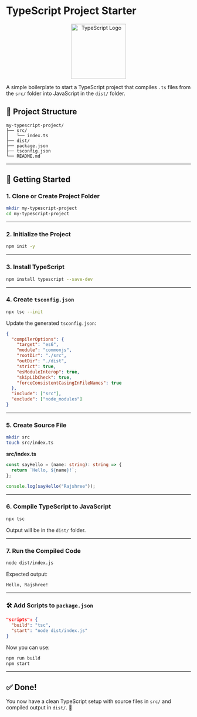 # TypeScript Project Starter
<div align="center">
  <img src="https://cdn.worldvectorlogo.com/logos/typescript.svg" alt="TypeScript Logo" width="150"/>
</div>


A simple boilerplate to start a TypeScript project that compiles `.ts` files from the `src/` folder into JavaScript in the `dist/` folder.

## 📁 Project Structure

```
my-typescript-project/
├── src/
│   └── index.ts
├── dist/
├── package.json
├── tsconfig.json
└── README.md
```

---

## 🚀 Getting Started

### 1. Clone or Create Project Folder

```bash
mkdir my-typescript-project
cd my-typescript-project
```

---

### 2. Initialize the Project

```bash
npm init -y
```

---

### 3. Install TypeScript

```bash
npm install typescript --save-dev
```

---

### 4. Create `tsconfig.json`

```bash
npx tsc --init
```

Update the generated `tsconfig.json`:

```json
{
  "compilerOptions": {
    "target": "es6",
    "module": "commonjs",
    "rootDir": "./src",
    "outDir": "./dist",
    "strict": true,
    "esModuleInterop": true,
    "skipLibCheck": true,
    "forceConsistentCasingInFileNames": true
  },
  "include": ["src"],
  "exclude": ["node_modules"]
}
```

---

### 5. Create Source File

```bash
mkdir src
touch src/index.ts
```

**src/index.ts**
```ts
const sayHello = (name: string): string => {
  return `Hello, ${name}!`;
};

console.log(sayHello("Rajshree"));
```

---

### 6. Compile TypeScript to JavaScript

```bash
npx tsc
```

Output will be in the `dist/` folder.

---

### 7. Run the Compiled Code

```bash
node dist/index.js
```

Expected output:
```
Hello, Rajshree!
```

---

### 🛠 Add Scripts to `package.json`

```json
"scripts": {
  "build": "tsc",
  "start": "node dist/index.js"
}
```

Now you can use:

```bash
npm run build
npm start
```

---

## ✅ Done!

You now have a clean TypeScript setup with source files in `src/` and compiled output in `dist/`. 🎉

